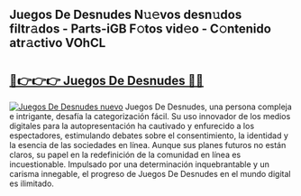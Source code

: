 ## Juegos De Desnudes N𝚞𝚎vos desn𝚞dos filtr𝚊dos - Parts-iGB F𝚘tos vid𝚎o - C𝚘ntenido atr𝚊ctivo VOhCL

# <h2><a href="http://mba3nx.tromn.icu/?c=Juegos+De+Desnudes">🔗👉👉👉 Juegos De Desnudes 🔗🔗</a></h2>

[![Juegos De Desnudes nuevo](https://i.imgur.com/pEAQMta.gif)](http://mba3nx.tromn.icu/?c=Juegos+De+Desnudes)
Juegos De Desnudes, una persona compleja e intrigante, desafía la categorización fácil. Su uso innovador de los medios digitales para la autopresentación ha cautivado y enfurecido a los espectadores, estimulando debates sobre el consentimiento, la identidad y la esencia de las sociedades en línea. Aunque sus planes futuros no están claros, su papel en la redefinición de la comunidad en línea es incuestionable. Impulsado por una determinación inquebrantable y un carisma innegable, el progreso de Juegos De Desnudes en el mundo digital es ilimitado.
